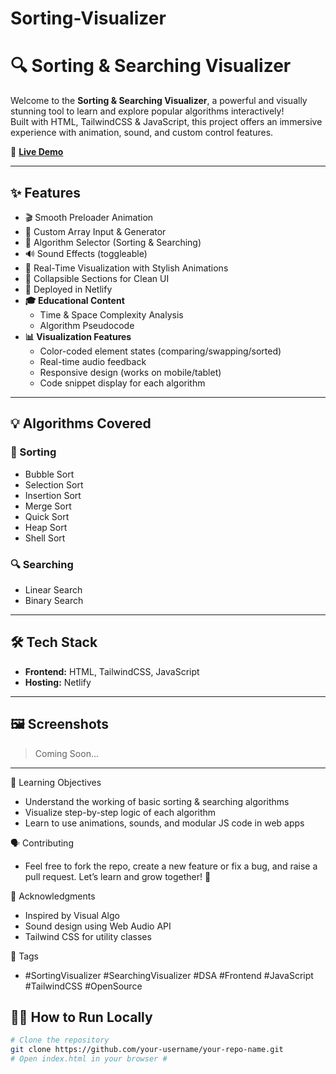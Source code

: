 # Sorting-Visualizer

# 🔍 Sorting & Searching Visualizer

Welcome to the **Sorting & Searching Visualizer**, a powerful and visually stunning tool to learn and explore popular algorithms interactively!  
Built with HTML, TailwindCSS & JavaScript, this project offers an immersive experience with animation, sound, and custom control features.

🚀 **[Live Demo](https://sortingvisualizerbykarina.netlify.app/)** 

----

## ✨ Features

- 🎬 Smooth Preloader Animation
- 🧮 Custom Array Input & Generator
- 🧠 Algorithm Selector (Sorting & Searching)
- 🔊 Sound Effects (toggleable)
- 🔄 Real-Time Visualization with Stylish Animations
- 🧾 Collapsible Sections for Clean UI
- 🚀 Deployed in Netlify 
- **🎓 Educational Content**
  - Time & Space Complexity Analysis
  - Algorithm Pseudocode
- **📊 Visualization Features**
  - Color-coded element states (comparing/swapping/sorted)
  - Real-time audio feedback
  - Responsive design (works on mobile/tablet)
  - Code snippet display for each algorithm

---

## 💡 Algorithms Covered

### 🔢 Sorting
- Bubble Sort
- Selection Sort
- Insertion Sort
- Merge Sort
- Quick Sort
- Heap Sort
- Shell Sort

### 🔍 Searching
- Linear Search
- Binary Search

---

## 🛠️ Tech Stack

- **Frontend:** HTML, TailwindCSS, JavaScript
- **Hosting:** Netlify

---

## 🖼️ Screenshots

> Coming Soon...

---

🧠 Learning Objectives
- Understand the working of basic sorting & searching algorithms
- Visualize step-by-step logic of each algorithm
- Learn to use animations, sounds, and modular JS code in web apps


🗣️ Contributing
- Feel free to fork the repo, create a new feature or fix a bug, and raise a pull request.
Let’s learn and grow together! 🌱


🙏 Acknowledgments
- Inspired by Visual Algo
- Sound design using Web Audio API
- Tailwind CSS for utility classes


📌 Tags
- #SortingVisualizer #SearchingVisualizer #DSA #Frontend #JavaScript #TailwindCSS #OpenSource


## 🧑‍💻 How to Run Locally

```bash
# Clone the repository
git clone https://github.com/your-username/your-repo-name.git
# Open index.html in your browser #








